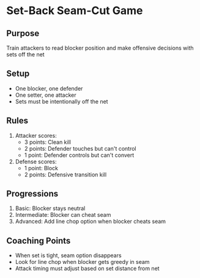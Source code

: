 # Set-Back Seam-Cut Game

## Purpose
Train attackers to read blocker position and make offensive decisions with sets off the net

## Setup
- One blocker, one defender
- One setter, one attacker
- Sets must be intentionally off the net

## Rules
1. Attacker scores:
   - 3 points: Clean kill
   - 2 points: Defender touches but can't control
   - 1 point: Defender controls but can't convert
2. Defense scores:
   - 1 point: Block
   - 2 points: Defensive transition kill

## Progressions
1. Basic: Blocker stays neutral
2. Intermediate: Blocker can cheat seam
3. Advanced: Add line chop option when blocker cheats seam

## Coaching Points
- When set is tight, seam option disappears
- Look for line chop when blocker gets greedy in seam
- Attack timing must adjust based on set distance from net